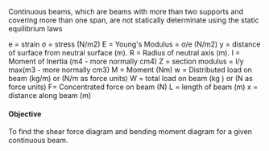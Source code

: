 Continuous beams, which are beams with more than two supports and covering more than one span, are not statically determinate using the static equilibrium laws

e = strain
&#963; = stress (N/m2)
E = Young's Modulus = &#963;/e (N/m2)
y = distance of surface from neutral surface (m).
R = Radius of neutral axis (m).
I = Moment of Inertia (m4 - more normally cm4)
Z = section modulus = I/y max(m3 - more normally cm3)
M = Moment (Nm)
w = Distributed load on beam (kg/m) or (N/m as force units)
W = total load on beam (kg ) or (N as force units)
F= Concentrated force on beam (N)
L = length of beam (m)
x = distance along beam (m)


#### Objective

To find the shear force diagram and bending moment diagram for a given continuous beam.

